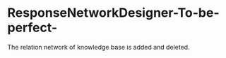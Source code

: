 # ResponseNetworkDesigner-To-be-perfect-
The relation network of knowledge base is added and deleted.
